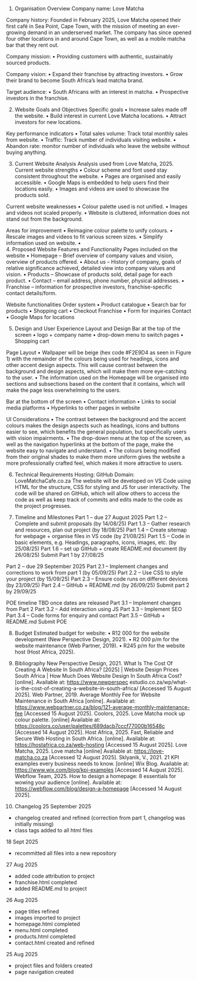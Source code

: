 1.	Organisation Overview
Company name: Love Matcha

Company history: Founded in February 2025, Love Matcha opened their first café in Sea Point, Cape Town, with the mission of meeting an ever-growing demand in an underserved market. The company has since opened four other locations in and around Cape Town, as well as a mobile matcha bar that they rent out. 

Company mission: 
•	Providing customers with authentic, sustainably sourced products.

Company vision: 
•	Expand their franchise by attracting investors.
•	Grow their brand to become South Africa’s lead matcha brand.

Target audience: 
•	South Africans with an interest in matcha.
•	Prospective investors in the franchise.

2.	Website Goals and Objectives
Specific goals
•	Increase sales made off the website.
•	Build interest in current Love Matcha locations.
•	Attract investors for new locations.

Key performance indicators
•	Total sales volume: Track total monthly sales from website. 
•	Traffic: Track number of individuals visiting website.
•	Abandon rate: monitor number of individuals who leave the website without buying anything.

3.	Current Website Analysis
Analysis used from Love Matcha, 2025.
Current website strengths
•	Colour scheme and font used stay consistent throughout the website.
•	Pages are organised and easily accessible.
•	Google Maps is embedded to help users find their locations easily.
•	Images and videos are used to showcase the products sold.

Current website weaknesses
•	Colour palette used is not unified.
•	Images and videos not scaled properly.
•	Website is cluttered, information does not stand out from the background. 

Areas for improvement
•	Reimagine colour palette to unify colours. 
•	Rescale images and videos to fit various screen sizes.
•	Simplify information used on website.
•	
4.	Proposed Website Features and Functionality
Pages included on the website
•	Homepage – Brief overview of company values and vision, overview of products offered.
•	About us – History of company, goals of relative significance achieved, detailed view into company values and vision.
•	Products – Showcase of products sold, detail page for each product.
•	Contact – email address, phone number, physical addresses.
•	Franchise – information for prospective investors, franchise-specific contact details/form.

Website functionalities
Order system
•	Product catalogue
•	Search bar for products
•	Shopping cart
•	Checkout
Franchise 
•	Form for inquiries
Contact
•	Google Maps for locations

5.	Design and User Experience
Layout and Design
Bar at the top of the screen 
•	logo + company name
•	drop-down menu to switch pages 
•	Shopping cart

Page Layout
•	Wallpaper will be beige (hex code #F2E9D4 as seen in Figure 1) with the remainder of the colours being used for headings, icons and other accent design aspects. This will cause contrast between the background and design aspects, which will make them more eye-catching to the user. 
•	The information used on the Homepage will be organised into sections and subsections based on the content that it contains, which will make the page less overwhelming to the users.

Bar at the bottom of the screen 
•	Contact information
•	Links to social media platforms
•	Hyperlinks to other pages in website

UI Considerations
•	The contrast between the background and the accent colours makes the design aspects such as headings, icons and buttons easier to see, which benefits the general population, but specifically users with vision impairments. 
•	The drop-down menu at the top of the screen, as well as the navigation hyperlinks at the bottom of the page, make the website easy to navigate and understand.
•	The colours being modified from their original shades to make them more uniform gives the website a more professionally crafted feel, which makes it more attractive to users.

6.	Technical Requirements 
Hosting: GitHub
Domain: LoveMatchaCafe.co.za
The website will be developed on VS Code using HTML for the structure, CSS for styling and JS for user interactivity. The code will be shared on GitHub, which will allow others to access the code as well as keep track of commits and edits made to the code as the project progresses. 

7.	Timeline and Milestones
Part 1 – due 27 August 2025
Part 1.2 – Complete and submit proposals (by 14/08/25)
Part 1.3 – Gather research and resources, plan out project (by 18/08/25)
Part 1.4 – Create sitemap for webpage + organise files in VS code (by 21/08/25)
Part 1.5 – Code in basic elements, e.g. Headings, paragraphs, icons, images, etc. (by 25/08/25)
Part 1.6 – set up GitHub + create README.md document (by 26/08/25)
Submit Part 1 by 27/08/25

Part 2 – due 29 September 2025
Part 2.1 – Implement changes and corrections to work from part 1 (by 05/09/25)
Part 2.2 – Use CSS to style your project (by 15/09/25)
Part 2.3 – Ensure code runs on different devices (by 23/09/25)
Part 2.4 – GitHub + README.md (by 26/09/25)
Submit part 2 by 29/09/25

POE timeline TBD once dates are released
Part 3.1 – Implement changes from Part 2 
Part 3.2 – Add interaction using JS
Part 3.3 – Implement SEO
Part 3.4 – Code forms for enquiry and contact 
Part 3.5 – GitHub + README.md
Submit POE

8.	Budget
Estimated budget for website:
•	R12 000 for the website development (New Perspective Design, 2021).
•	R2 000 p/m for the website maintenance (Web Partner, 2019).
•	R245 p/m for the website host (Host Africa, 2025).

9.	Bibliography
 New Perspective Design, 2021. What Is The Cost Of Creating A Website In South Africa? [2025] | Website Design Prices South Africa | How Much Does Website Design In South Africa Cost? [online]. Available at: https://www.newperspec estudio.co.za/wp/what-is-the-cost-of-creating-a-website-in-south-africa/ [Accessed 15 August 2025].
 Web Partner, 2019. Average Monthly Fee for Website Maintenance in South Africa [online]. Available at: https://www.webpartner.co.za/blog/121-average-monthly-maintenance-fee [Accessed 15 August 2025].
Coolors, 2025. Love Matcha mock up colour palette. [online] Available at: https://coolors.co/user/palettes/689dacb7cccf77000b16548c [Accessed 14 August 2025].
Host Africa, 2025. Fast, Reliable and Secure Web Hosting in South Africa. [online]. Available at: https://hostafrica.co.za/web-hosting [Accessed 15 August 2025].
Love Matcha, 2025. Love matcha [online] Available at: https://love-matcha.co.za [Accessed 12 August 2025].
Sklyanik, V., 2021. 21 KPI examples every business needs to know. [online] Wix Blog. Available at: https://www.wix.com/blog/kpi-examples [Accessed 14 August 2025].
Webflow Team, 2025. How to design a homepage: 8 essentials for wowing your audience  [online]. Available at: https://webflow.com/blog/design-a-homepage [Accessed 14 August 2025].

10. Changelog
25 September 2025
- changelog created and refined (correction from part 1, changelog was initially missing)
- class tags added to all html files

18 Sept 2025
- recommitted all files into a new repository

27 Aug 2025
- added code attribution to project
- franchise.html completed
- added README.md to project

26 Aug 2025
- page titles refined
- images imported to project
- homepage.html completed
- menu.html completed
- products.html completed
- contact.html created and refined

25 Aug 2025
- project files and folders created
- page navigation created
